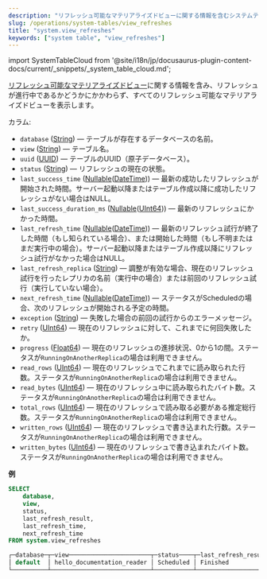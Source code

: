 ```yaml
---
description: "リフレッシュ可能なマテリアライズドビューに関する情報を含むシステムテーブル。"
slug: /operations/system-tables/view_refreshes
title: "system.view_refreshes"
keywords: ["system table", "view_refreshes"]
---
```

import SystemTableCloud from '@site/i18n/jp/docusaurus-plugin-content-docs/current/_snippets/_system_table_cloud.md';

<SystemTableCloud/>

[リフレッシュ可能なマテリアライズドビュー](../../sql-reference/statements/create/view.md#refreshable-materialized-view)に関する情報を含み、リフレッシュが進行中であるかどうかにかかわらず、すべてのリフレッシュ可能なマテリアライズドビューを表示します。


カラム:

- `database` ([String](../../sql-reference/data-types/string.md)) — テーブルが存在するデータベースの名前。
- `view` ([String](../../sql-reference/data-types/string.md)) — テーブル名。
- `uuid` ([UUID](../../sql-reference/data-types/uuid.md)) — テーブルのUUID（原子データベース）。
- `status` ([String](../../sql-reference/data-types/string.md)) — リフレッシュの現在の状態。
- `last_success_time` ([Nullable](../../sql-reference/data-types/nullable.md)([DateTime](../../sql-reference/data-types/datetime.md))) — 最新の成功したリフレッシュが開始された時間。サーバー起動以降またはテーブル作成以降に成功したリフレッシュがない場合はNULL。
- `last_success_duration_ms` ([Nullable](../../sql-reference/data-types/nullable.md)([UInt64](../../sql-reference/data-types/int-uint.md))) — 最新のリフレッシュにかかった時間。
- `last_refresh_time` ([Nullable](../../sql-reference/data-types/nullable.md)([DateTime](../../sql-reference/data-types/datetime.md))) — 最新のリフレッシュ試行が終了した時間（もし知られている場合）、または開始した時間（もし不明またはまだ実行中の場合）。サーバー起動以降またはテーブル作成以降にリフレッシュ試行がなかった場合はNULL。
- `last_refresh_replica` ([String](../../sql-reference/data-types/string.md)) — 調整が有効な場合、現在のリフレッシュ試行を行ったレプリカの名前（実行中の場合）または前回のリフレッシュ試行（実行していない場合）。
- `next_refresh_time` ([Nullable](../../sql-reference/data-types/nullable.md)([DateTime](../../sql-reference/data-types/datetime.md))) — ステータスがScheduledの場合、次のリフレッシュが開始される予定の時間。
- `exception` ([String](../../sql-reference/data-types/string.md)) — 失敗した場合の前回の試行からのエラーメッセージ。
- `retry` ([UInt64](../../sql-reference/data-types/int-uint.md)) — 現在のリフレッシュに対して、これまでに何回失敗したか。
- `progress` ([Float64](../../sql-reference/data-types/float.md)) — 現在のリフレッシュの進捗状況、0から1の間。ステータスが`RunningOnAnotherReplica`の場合は利用できません。
- `read_rows` ([UInt64](../../sql-reference/data-types/int-uint.md)) — 現在のリフレッシュでこれまでに読み取られた行数。ステータスが`RunningOnAnotherReplica`の場合は利用できません。
- `read_bytes` ([UInt64](../../sql-reference/data-types/int-uint.md)) — 現在のリフレッシュ中に読み取られたバイト数。ステータスが`RunningOnAnotherReplica`の場合は利用できません。
- `total_rows` ([UInt64](../../sql-reference/data-types/int-uint.md)) — 現在のリフレッシュで読み取る必要がある推定総行数。ステータスが`RunningOnAnotherReplica`の場合は利用できません。
- `written_rows` ([UInt64](../../sql-reference/data-types/int-uint.md)) — 現在のリフレッシュで書き込まれた行数。ステータスが`RunningOnAnotherReplica`の場合は利用できません。
- `written_bytes` ([UInt64](../../sql-reference/data-types/int-uint.md)) — 現在のリフレッシュで書き込まれたバイト数。ステータスが`RunningOnAnotherReplica`の場合は利用できません。

**例**

```sql
SELECT
    database,
    view,
    status,
    last_refresh_result,
    last_refresh_time,
    next_refresh_time
FROM system.view_refreshes

┌─database─┬─view───────────────────────┬─status────┬─last_refresh_result─┬───last_refresh_time─┬───next_refresh_time─┐
│ default  │ hello_documentation_reader │ Scheduled │ Finished            │ 2023-12-01 01:24:00 │ 2023-12-01 01:25:00 │
└──────────┴────────────────────────────┴───────────┴─────────────────────┴─────────────────────┴─────────────────────┘
```
